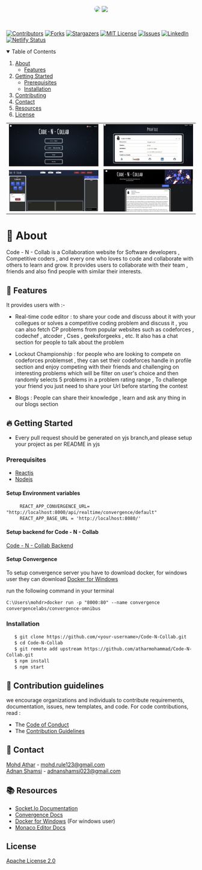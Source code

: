 <p align="center">
<img src="https://user-images.githubusercontent.com/56029409/120935296-af116b00-c71f-11eb-8a47-9ca6a54832db.png" height="90"
     style="border-radius:50%"/>
<img src="https://user-images.githubusercontent.com/56029409/120934611-a10e1b00-c71c-11eb-8f9a-c22ecfc82652.png" height="70">
</p>
<br/>

[![Contributors][contributors-shield]][contributors-url]
[![Forks][forks-shield]][forks-url]
[![Stargazers][stars-shield]][stars-url]
[![MIT License][license-shield]][license-url]
[![Issues][issues-shield]][issues-url]
[![LinkedIn][linkedin-shield]][linkedin-url]
[![Netlify Status](https://api.netlify.com/api/v1/badges/30ec72b0-446f-44c8-b683-6f975f131898/deploy-status)](https://app.netlify.com/sites/code-n-collab/deploys)

<details open="open">
  <summary>Table of Contents</summary>
  <ol>
    <li>
      <a href="#-about">About</a>
      <ul>
        <li><a href="#-features">Features</a></li>
      </ul>
    </li>
    <li>
      <a href="#-getting-started">Getting Started</a>
      <ul>
        <li><a href="#prerequisites">Prerequisites</a></li>
      </ul>
         <ul>
        <li><a href="#installation">Installation</a></li>
      </ul>
    </li>
    <li><a href="#-contribution-guidelines">Contributing</a></li>
    <li><a href="#-contact">Contact</a></li>
    <li><a href="#-resources">Resources</a></li>
    <li><a href="#license">License</a></li>
  </ol>
</details>

<a href="https://code-n-collab.netlify.app/" target="_blank" >
<table >
   <tr>
     <td>
        <img src="Images/homepage.PNG"/>
     </td>
     <td >
       <img src="Images/profile.PNG"/>
     </td>
   </tr>
   <tr>
     <td>
       <img src="Images/championship.PNG" />
     </td>
     <td>
       <img src="Images/Blogs.PNG" />
     </td>
   </tr>
</table>
 </a>

# 🔖 About 
Code - N - Collab is a Collaboration website for Software developers , Competitive coders , and every one who loves to code and collaborate with others to learn and grow. It provides users to collaborate with their team , friends and also find people with similar their interests.

## 🚀 Features
It provides users with :-
- Real-time code editor :
  to share your code and discuss about it with your collegues or solves a competitive coding problem and discuss it , you can also fetch CP problems from popular websites such as codeforces , codechef , atcoder , Cses , geeksforgeeks , etc. It also has a chat section for people to talk about the problem

- Lockout Championship :
  for people who are looking to compete on codeforces problemset , they can set their codeforces handle in profile section and enjoy competing with their friends and challenging on interesting problems which will be filter on user's choice and then randomly selects 5 problems in a problem rating range , To challenge your friend you just need to share your Url before starting the contest
  
- Blogs : 
  People can share their knowledge , learn and ask any thing in our blogs section 

## 🔥 Getting Started 

- Every pull request should be generated on yjs branch,and please setup your project as per README in yjs

### Prerequisites

- <a href="https://reactjs.org/">Reactjs</a>
- <a href="https://nodejs.org/en/">Nodejs</a>

#### Setup Environment variables 
```
     REACT_APP_CONVERGENCE_URL= "http://localhost:8000/api/realtime/convergence/default"
     REACT_APP_BASE_URL = 'http://localhost:8080/'
```

#### Setup backend for Code - N - Collab
<a href="https://github.com/atharmohammad/Code-N-Collab-Server">Code - N - Collab Backend</a>

#### Setup Convergence 
To setup convergence server you have to download docker, for windows user they can download <a href="https://docs.docker.com/docker-for-windows/install/">Docker for Windows</a>

run the following command in your terminal

```
C:\Users\mohdr>docker run -p "8000:80" --name convergence convergencelabs/convergence-omnibus
```

### Installation

```
   $ git clone https://github.com/<your-username>/Code-N-Collab.git
   $ cd Code-N-Collab
   $ git remote add upstream https://github.com/atharmohammad/Code-N-Collab.git
   $ npm install
   $ npm start
```

## 💁 Contribution guidelines 

 we encourage organizations and individuals to contribute requirements, documentation, issues, new templates, and code.
 For code contributions, read :
 
- The <a href="CODE_OF_CONDUCT.md" >Code of Conduct</a>
- The <a href="CONTRIBUTING.md">Contribution Guidelines</a>

## 📲 Contact

<a href="https://www.linkedin.com/in/athar-mohammad-34068a157/">Mohd Athar</a> - mohd.rule123@gmail.com
<br>
<a href="https://www.linkedin.com/in/adnan-shamsi-5830301b3/">Adnan Shamsi</a> - adnanshamsi023@gmail.com

## 📚 Resources 
- <a href="https://socket.io/docs/v4" >Socket.Io Documentation </a>
- <a href="https://convergence.io/documentation/" > Convergence Docs </a>
- <a href="https://docs.docker.com/docker-for-windows/install/">Docker for Windows</a> (For windows user)
- <a href="https://microsoft.github.io/monaco-editor/api/modules/monaco.editor.html">Monaco Editor Docs</a>

## License
<a href="LICENSE">Apache License 2.0</a>

[contributors-shield]: https://img.shields.io/github/contributors/atharmohammad/Code-N-Collab.svg?style=for-the-badge
[contributors-url]: https://github.com/atharmohammad/Code-N-Collab/graphs/contributors
[forks-shield]: https://img.shields.io/github/forks/atharmohammad/Code-N-Collab.svg?style=for-the-badge
[forks-url]: https://github.com/atharmohammad/Code-N-Collab/network/members
[stars-shield]: https://img.shields.io/github/stars/atharmohammad/Code-N-Collab.svg?style=for-the-badge
[stars-url]: https://github.com/atharmohammad/Code-N-Collab/stargazers
[issues-shield]: https://img.shields.io/github/issues/atharmohammad/Code-N-Collab.svg?style=for-the-badge
[issues-url]: https://github.com/atharmohammad/Code-N-Collab/issues
[license-shield]: https://img.shields.io/github/license/atharmohammad/Code-N-Collab.svg?style=for-the-badge
[license-url]: https://github.com/atharmohammad/Code-N-Collab/blob/master/LICENSE
[linkedin-shield]: https://img.shields.io/badge/-LinkedIn-black.svg?style=for-the-badge&logo=linkedin&colorB=555
[linkedin-url]: https://www.linkedin.com/in/athar-mohammad-34068a157/
[product-screenshot]: Images/homepage.PNG

